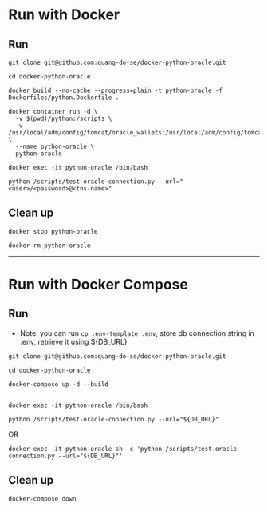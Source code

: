 
# Run with Docker

## Run

``` shell
git clone git@github.com:quang-do-se/docker-python-oracle.git

cd docker-python-oracle

docker build --no-cache --progress=plain -t python-oracle -f Dockerfiles/python.Dockerfile .

docker container run -d \
  -v $(pwd)/python:/scripts \
  -v /usr/local/adm/config/tomcat/oracle_wallets:/usr/local/adm/config/tomcat/oracle_wallets:ro \
  --name python-oracle \
  python-oracle

docker exec -it python-oracle /bin/bash

python /scripts/test-oracle-connection.py --url="<user>/<password>@<tns-name>"
```
## Clean up

``` shell
docker stop python-oracle

docker rm python-oracle
```

---

# Run with Docker Compose

## Run

- Note: you can run `cp .env-template .env`, store db connection string in .env, retrieve it using ${DB_URL}

``` shell
git clone git@github.com:quang-do-se/docker-python-oracle.git

cd docker-python-oracle

docker-compose up -d --build
```

``` shell

docker exec -it python-oracle /bin/bash

python /scripts/test-oracle-connection.py --url="${DB_URL}"

```

OR

``` shell
docker exec -it python-oracle sh -c 'python /scripts/test-oracle-connection.py --url="${DB_URL}"'

```
## Clean up

``` shell
docker-compose down
```
